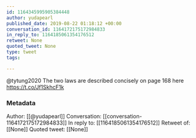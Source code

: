 ```yaml
---
id: 1164345995905384448
author: yudapearl
published_date: 2019-08-22 01:18:12 +00:00
conversation_id: 1164172175172984833
in_reply_to: 1164185061354176512
retweet: None
quoted_tweet: None
type: tweet
tags:

---
```


@tytung2020 The two laws are described concisely on page 168 here https://t.co/Jf1SkhcF1k

### Metadata

Author: [[@yudapearl]]
Conversation: [[conversation-1164172175172984833]]
In reply to: [[1164185061354176512]]
Retweet of: [[None]]
Quoted tweet: [[None]]
